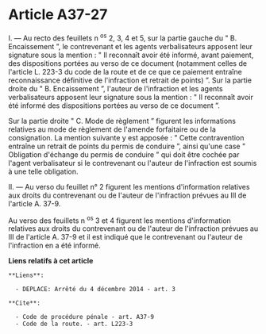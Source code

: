 # Article A37-27

I. ― Au recto des feuillets n
  <sup>os</sup> 2, 3, 4 et 5, sur la partie gauche du " B. Encaissement ”, le contrevenant et les agents verbalisateurs
apposent leur signature sous la mention : " Il reconnaît avoir été informé, avant paiement, des dispositions portées au verso
de ce document (notamment celles de l'article L. 223-3 du code de la route et de ce que ce paiement entraîne reconnaissance
définitive de l'infraction et retrait de points) ”. Sur la partie droite du " B. Encaissement ”, l'auteur de l'infraction et
les agents verbalisateurs apposent leur signature sous la mention : " Il reconnaît avoir été informé des dispositions portées
au verso de ce document ”. 

Sur la partie droite " C. Mode de règlement ” figurent les informations relatives au mode de règlement de l'amende
forfaitaire ou de la consignation. La mention suivante y est apposée : " Cette contravention entraîne un retrait de points du
permis de conduire ”, ainsi qu'une case " Obligation d'échange du permis de conduire ” qui doit être cochée par l'agent
verbalisateur si le contrevenant ou l'auteur de l'infraction est soumis à une telle obligation. 

II. ― Au verso du feuillet n° 2 figurent les mentions d'information relatives aux droits du contrevenant ou de l'auteur de
l'infraction prévues au III de l'article A. 37-9.

Au verso des feuillets n
  <sup>os</sup> 3 et 4 figurent les mentions d'information relatives aux droits du contrevenant ou de l'auteur de
l'infraction prévues au III de l'article A. 37-9 et il est indiqué que le contrevenant ou l'auteur de l'infraction en a été
informé.

**Liens relatifs à cet article**

	**Liens**:

	  - DEPLACE: Arrêté du 4 décembre 2014 - art. 3

	**Cite**:

	  - Code de procédure pénale - art. A37-9
	  - Code de la route. - art. L223-3

